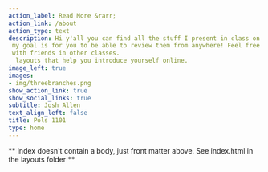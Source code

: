 ```yaml
---
action_label: Read More &rarr;
action_link: /about
action_type: text
description: Hi y'all you can find all the stuff I present in class on this website
 my goal is for you to be able to review them from anywhere! Feel free to share
 with friends in other classes.
  layouts that help you introduce yourself online.
image_left: true
images:
- img/threebranches.png
show_action_link: true
show_social_links: true
subtitle: Josh Allen
text_align_left: false
title: Pols 1101
type: home
---
```


** index doesn't contain a body, just front matter above.
See index.html in the layouts folder **
